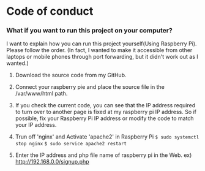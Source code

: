 # Code of conduct

### What if you want to run this project on your computer?

I want to explain how you can run this project yourself(Using Raspberry Pi). Please follow the order.
(In fact, I wanted to make it accessible from other laptops or mobile phones through port forwarding, but it didn't work out as I wanted.)

1. Download the source code from my GitHub.

2. Connect your raspberry pie and place the source file in the /var/www/html path.

3. If you check the current code, you can see that the IP address required to turn over to another page is fixed at my raspberry pi IP address. So if possible, fix your Raspberry Pi IP address or modify the code to match your IP address.

4. Trun off 'nginx' and Activate 'apache2' in Raspberry Pi
` $ sudo systemctl stop nginx `
` $ sudo service apache2 restart `

5. Enter the IP address and php file name of raspberry pi in the Web.
ex) http://192.168.0.0/signup.php
